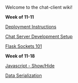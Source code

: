 Welcome to the chat-client wiki!

**Week of 11-11**

[Deployment Instructions](https://github.com/MissionBit/chat-client/wiki/Deploying-the-Application)

[Chat Server Development Setup](https://github.com/MissionBit/chat-client/wiki/Developing-the-Chat-Server)

[Flask Sockets 101](https://github.com/MissionBit/chat-client/wiki/Flask-Sockets-101)

**Week of 11-18**

[Javascript - Show/Hide](https://github.com/MissionBit/chat-client/wiki/Javascript---Show-Hide-Tutorial)

[Data Serialization](https://github.com/MissionBit/chat-client/wiki/Data-Serialization-with-JSON)